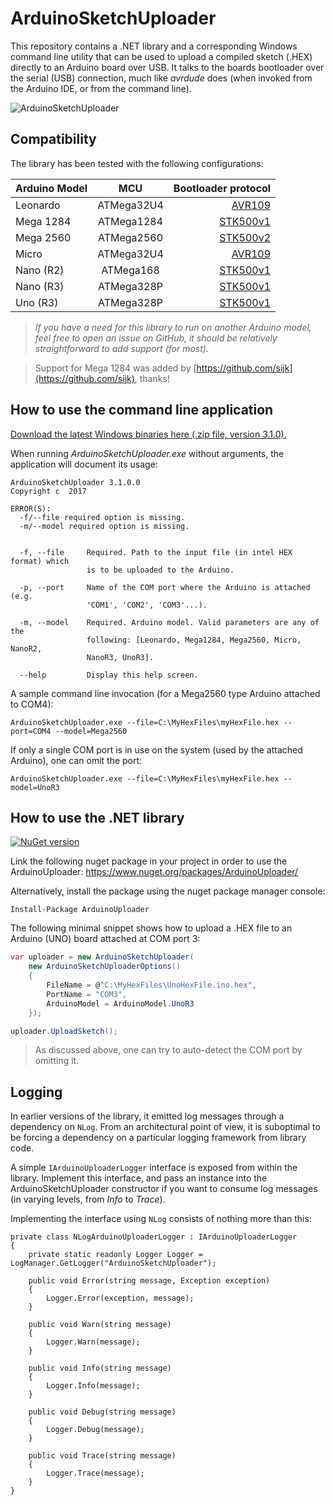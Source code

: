 # ArduinoSketchUploader

This repository contains a .NET library and a corresponding Windows command line utility that can be used to upload a compiled sketch (.HEX) directly to an Arduino board over USB. It talks to the boards bootloader over the serial (USB) connection, much like *avrdude* does (when invoked from the Arduino IDE, or from the command line).

![ArduinoSketchUploader](https://github.com/christophediericx/ArduinoSketchUploader/blob/master/Images/ArduinoSketchUploader.png)

## Compatibility ##

The library has been tested with the following configurations:

| Arduino Model | MCU           | Bootloader protocol                                |
| ------------- |:-------------:| --------------------------------------------------:|
| Leonardo      | ATMega32U4    | [AVR109](/Documentation/AVR109.pdf)                |
| Mega 1284     | ATMega1284    | [STK500v1](/Documentation/STK500v1.pdf)            |
| Mega 2560     | ATMega2560    | [STK500v2](/Documentation/STK500v2.pdf)            |
| Micro         | ATMega32U4    | [AVR109](/Documentation/AVR109.pdf)                |
| Nano (R2)     | ATMega168     |  [STK500v1](/Documentation/STK500v1.pdf)           |
| Nano (R3)     | ATMega328P    | [STK500v1](/Documentation/STK500v1.pdf)            |
| Uno (R3)      | ATMega328P    | [STK500v1](/Documentation/STK500v1.pdf)            |

> *If you have a need for this library to run on another Arduino model, feel free to open an issue on GitHub, it should be relatively straightforward to add support (for most).*

> Support for Mega 1284 was added by [https://github.com/sijk](https://github.com/sijk), thanks!

## How to use the command line application ##

[Download the latest Windows binaries here (.zip file, version 3.1.0).](https://github.com/christophediericx/ArduinoSketchUploader/releases/download/v3.1.0/ArduinoSketchUploader-3.1.0.zip)

When running *ArduinoSketchUploader.exe* without arguments, the application will document its usage:

```
ArduinoSketchUploader 3.1.0.0
Copyright c  2017

ERROR(S):
  -f/--file required option is missing.
  -m/--model required option is missing.


  -f, --file     Required. Path to the input file (in intel HEX format) which
                 is to be uploaded to the Arduino.

  -p, --port     Name of the COM port where the Arduino is attached (e.g.
                 'COM1', 'COM2', 'COM3'...).

  -m, --model    Required. Arduino model. Valid parameters are any of the
                 following: [Leonardo, Mega1284, Mega2560, Micro, NanoR2,
                 NanoR3, UnoR3].

  --help         Display this help screen.
```
  
A sample command line invocation (for a Mega2560 type Arduino attached to COM4):

```
ArduinoSketchUploader.exe --file=C:\MyHexFiles\myHexFile.hex --port=COM4 --model=Mega2560
```

If only a single COM port is in use on the system (used by the attached Arduino), one can omit the port:

```
ArduinoSketchUploader.exe --file=C:\MyHexFiles\myHexFile.hex --model=UnoR3
```

## How to use the .NET library ##

[![NuGet version](https://badge.fury.io/nu/ArduinoUploader.svg)](https://badge.fury.io/nu/ArduinoUploader)

Link the following nuget package in your project in order to use the ArduinoUploader: https://www.nuget.org/packages/ArduinoUploader/

Alternatively, install the package using the nuget package manager console:

```
Install-Package ArduinoUploader
```

The following minimal snippet shows how to upload a .HEX file to an Arduino (UNO) board attached at COM port 3:

```csharp
var uploader = new ArduinoSketchUploader(
    new ArduinoSketchUploaderOptions()
    {
        FileName = @"C:\MyHexFiles\UnoHexFile.ino.hex",
        PortName = "COM3",
        ArduinoModel = ArduinoModel.UnoR3
    });

uploader.UploadSketch();
```

> As discussed above, one can try to auto-detect the COM port by omitting it.

## Logging ##

In earlier versions of the library, it emitted log messages through a dependency on `NLog`. From an architectural point of view, it is suboptimal to be forcing a dependency on a particular logging framework from library code.

A simple `IArduinoUploaderLogger` interface is exposed from within the library. Implement this interface, and pass an instance into the ArduinoSketchUploader constructor if you want to consume log messages (in varying levels, from *Info* to *Trace*).

Implementing the interface using `NLog` consists of nothing more than this:

```
private class NLogArduinoUploaderLogger : IArduinoUploaderLogger
{
    private static readonly Logger Logger = LogManager.GetLogger("ArduinoSketchUploader");

    public void Error(string message, Exception exception)
    {
        Logger.Error(exception, message);
    }

    public void Warn(string message)
    {
        Logger.Warn(message);
    }

    public void Info(string message)
    {
        Logger.Info(message);
    }

    public void Debug(string message)
    {
        Logger.Debug(message);
    }

    public void Trace(string message)
    {
        Logger.Trace(message);
    }
}
```
